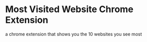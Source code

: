 # Most Visited Website Chrome Extension

a chrome extension that shows you the 10 websites you see most
